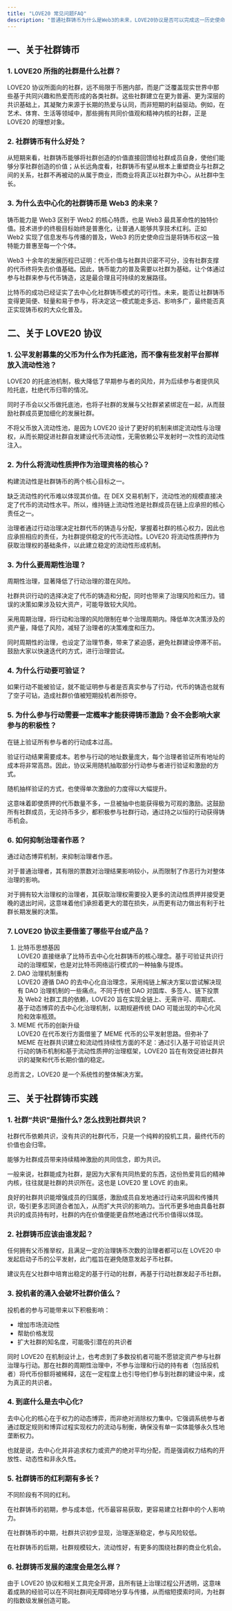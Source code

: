 ```yaml
---
title: "LOVE20 常见问题FAQ"
description: "普通社群铸币为什么是Web3的未来，LOVE20协议是否可以完成这一历史使命？"
---
```


## 一、关于社群铸币

### 1. LOVE20 所指的社群是什么社群？

LOVE20 协议所面向的社群，远不局限于币圈内部，而是广泛覆盖现实世界中那些基于共同兴趣和热爱而形成的各类社群。这些社群建立在更为普遍、更为深层的共识基础上，其凝聚力来源于长期的热爱与认同，而非短期的利益驱动。例如，在艺术、体育、生活等领域中，那些拥有共同价值观和精神内核的社群，正是 LOVE20 的理想对象。

### 2. 社群铸币有什么好处？

从短期来看，社群铸币能够将社群创造的价值直接回馈给社群成员自身，使他们能够分享社群创造的价值；从长远角度看，社群铸币有望从根本上重塑商业与社群之间的关系，社群不再被动的从属于商业，而商业将真正以社群为中心，从社群中生长。

### 3. 为什么去中心化的社群铸币是 Web3 的未来？

铸币能力是 Web3 区别于 Web2 的核心特质，也是 Web3 最具革命性的独特价值。技术进步的终极目标始终是普惠化，让普通人能够共享技术红利。正如 Web2 实现了信息发布与传播的普及，Web3 的历史使命应当是将铸币权这一独特能力普惠至每一个个体。

Web3 十余年的发展历程已证明：代币价值与社群共识密不可分，没有社群支撑的代币终将失去价值基础。因此，铸币能力的普及需要以社群为基础，让个体通过参与社群来参与代币铸造，这是最合理且可持续的发展路径。

比特币的成功已经证实了去中心化社群铸币模式的可行性。未来，能否让社群铸币变得更简便、轻量和易于参与，将决定这一模式能走多远、影响多广，最终能否真正实现铸币权的大众化普及。

## 二、关于 LOVE20 协议

### 1. 公平发射募集的父币为什么作为托底池，而不像有些发射平台那样放入流动性池？

LOVE20 的托底池机制，极大降低了早期参与者的风险，并为后续参与者提供风险托底，杜绝代币归零的情况。

同时子币会以父币做托底池，也将子社群的发展与父社群紧紧绑定在一起，从而鼓励社群成员更加细化的发展社群。

不将父币放入流动性池，是因为 LOVE20 设计了更好的机制来绑定流动性与治理权，从而长期促进社群自发建设代币流动性，无需依赖公平发射时一次性的流动性注入。

### 2. 为什么将流动性质押作为治理资格的核心？

构建流动性是社群铸币的两个核心目标之一。

缺乏流动性的代币难以体现其价值。在 DEX 交易机制下，流动性池的规模直接决定了代币的流动性水平。所以，维持链上流动性池是社群成员在链上应承担的核心责任之一。

治理者通过行动治理决定社群代币的铸造与分配，掌握着社群的核心权力，因此也应承担相应的责任，为社群提供稳定的代币流动性。LOVE20 将流动性质押作为获取治理权的基础条件，以此建立稳定的流动性形成机制。

### 3. 为什么要周期性治理？

周期性治理，显著降低了行动治理的潜在风险。

社群共识行动的选择决定了代币的铸造和分配，同时也带来了治理风险和压力。错误的决策如果涉及较大资产，可能导致较大风险。

采用周期治理，将行动和治理的风险限制在单个治理周期内。降低单次决策涉及的资产量，降低了风险，减轻了治理者的决策难度和压力。

同时周期性的治理，也设定了治理节奏，带来了紧迫感，避免社群建设停滞不前。鼓励大家以快速迭代的方式，进行治理尝试。

### 4. 为什么行动要可验证？

如果行动不能被验证，就不能证明参与者是否真实参与了行动，代币的铸造也就有了空子可钻，造成社群价值被短期投机者所掠夺。

### 5. 为什么参与行动需要一定概率才能获得铸币激励？会不会影响大家参与的积极性？

在链上验证所有参与者的行动成本过高。

验证行动结果需要成本。若参与行动的地址数量庞大，每个治理者验证所有地址的成本将非常高昂。因此，协议采用随机抽取部分行动参与者进行验证和激励的方式。

随机抽样验证的方式，也使得单次激励的力度得以大幅提升。

这意味着即使质押的代币数量不多，一旦被抽中也能获得极为可观的激励。这鼓励所有社群成员，无论持币多少，都积极参与社群行动，通过持之以恒的行动获得铸币机会。

### 6. 如何抑制治理者作恶？

通过动态博弈机制，来抑制治理者作恶。

对于普通治理者，其有限的票数对治理结果影响较小，从而限制了作恶行为对整体治理的影响。

对于拥有较大治理权的治理者，其获取治理权需要投入更多的流动性质押并接受更晚的退出时间，这意味着他们承担着更大的潜在损失，从而更有动力做出有利于社群长期发展的决策。

### 7. LOVE20 协议主要借鉴了哪些平台或产品？

1. 比特币思想基因  
   LOVE20 直接继承了比特币去中心化社群铸币的核心理念。基于可验证共识行动的治理框架，也是对比特币网络运行模式的一种抽象与提炼。
2. DAO 治理机制重构  
   LOVE20 遵循 DAO 的去中心化自治理念，采用纯链上解决方案以尝试解决现有 DAO 治理机制的一些痛点。不同于传统 DAO 对国库、多签人、链下投票及 Web2 社群工具的依赖，LOVE20 旨在实现全链上、无需许可、周期式、基于动态博弈的去中心化治理机制，以期规避传统 DAO 可能出现的中心化风险和效率瓶颈。
3. MEME 代币的创新升级  
   LOVE20 在代币发行方面借鉴了 MEME 代币的公平发射思路。但弥补了 MEME 在社群共识建立和流动性持续性方面的不足：通过引入基于可验证共识行动的铸币机制和基于流动性质押的治理框架，LOVE20 旨在有效促进社群共识的凝聚和代币长期价值的稳定。

总而言之，LOVE20 是一个系统性的整体解决方案。

## 三、关于社群铸币实践

### 1. 社群“共识”是指什么? 怎么找到社群共识？

社群代币依赖共识，没有共识的社群代币，只是一个纯粹的投机工具，最终代币的价值也会归零。

能够为社群成员带来持续精神激励的共同信念，即为共识。

一般来说，社群能成为社群，是因为大家有共同热爱的东西，这份热爱背后的精神内核，往往就是社群的共识所在。这也是 LOVE20 里 LOVE 的由来。

良好的社群共识能增强成员的归属感，激励成员自发地通过行动来巩固和传播共识，吸引更多志同道合者加入，从而扩大共识的影响力。当代币更多地由具备社群共识的成员持有时，社群的内在价值便能更自然地通过代币价值得以体现。

### 2. 社群铸币应该由谁发起？

任何拥有父币推举权，且满足一定的治理铸币次数的治理者都可以在 LOVE20 中发起启动子币的公平发射，此门槛旨在避免随意发起子币社群。

建议先在父社群中培育出稳定的基于行动的社群，再基于行动社群发起子币社群。

### 3. 投机者的涌入会破坏社群价值么？

投机者的参与可能带来以下积极影响：

- 增加市场流动性
- 帮助价格发现
- 扩大社群的知名度，可能吸引潜在的共识者

同时 LOVE20 在机制设计上，也考虑到了多数投机者可能不愿锁定资产参与社群治理与行动。那在社群的周期性治理中，不参与治理和行动的持有者（包括投机者）将代币份额将被稀释，这在一定程度上也引导他们参与到社群的建设中来，成为真正的共识者。

### 4. 到底什么是去中心化?

去中心化的核心在于权力的动态博弈，而非绝对消除权力集中。它强调系统参与者通过既定规则和博弈过程实现权力的流动与制衡，确保没有单一实体能够永久性地垄断权力。

也就是说，去中心化并非追求权力或资产的绝对平均分配，而是强调权力结构的开放性、动态性和非永久性。

### 5. 社群铸币的红利期有多长？

不同阶段有不同的红利。

在社群铸币的初期，参与成本低，代币最容易获取，更容易建立社群中的个人影响力。

在社群铸币的中期，社群共识初步显现，治理逐渐稳定，参与风险较低。

在社群铸币的后期，社群规模较大，流动性好，有更多的围绕社群的商业化机会。

### 6. 社群铸币发展的速度会是怎么样？

由于 LOVE20 协议和相关工具完全开源，且所有链上治理过程公开透明，这意味着成熟的经验可以在不同社群间无障碍地分享与传播，从而缩短摸索时间，为社群的指数级发展创造可能。
